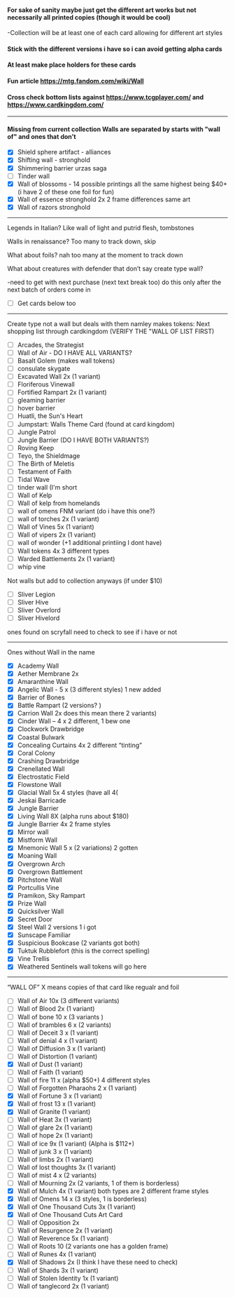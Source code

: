 #### For sake of sanity maybe just get the different art works but not necessarily all printed copies (though it would be cool)
-Collection will be at least one of each card allowing for different art styles
#### Stick with the different versions i have so i can avoid getting alpha cards 
#### At least make place holders for these cards
#### Fun article https://mtg.fandom.com/wiki/Wall
#### Cross check bottom lists against https://www.tcgplayer.com/ and https://www.cardkingdom.com/
------------------------------------------------------------------------------------
#### Missing from current collection Walls are separated by starts with "wall of" and ones that don’t
- [X] Shield sphere artifact - alliances
- [X] Shifting wall - stronghold
- [X] Shimmering barrier urzas saga
- [ ] Tinder wall
- [X] Wall of blossoms - 14 possible printings all the same highest being $40+ (i have 2 of these one foil for fun)
- [X] Wall of essence stronghold 2x 2 frame differences same art
- [X] Wall of razors stronghold
------------------------------------------------------------------------------------
Legends in Italian? Like wall of light and putrid flesh, tombstones

Walls in renaissance? Too many to track down, skip

What about foils? nah too many at the moment to track down

What about creatures with defender that don’t say create type wall?

-need to get with next purchase (next text break too) do this only after the next batch of orders come in

- [ ] Get cards below too

------------------------------------------------------------------------------------
Create type not a wall but deals with them namley makes tokens:
Next shopping list through cardkingdom (VERIFY THE "WALL OF LIST FIRST)

- [ ] Arcades, the Strategist
- [ ] Wall of Air - DO I HAVE ALL VARIANTS?
- [ ] Basalt Golem (makes wall tokens)
- [ ] consulate skygate
- [ ] Excavated Wall 2x (1 variant)
- [ ] Floriferous Vinewall
- [ ] Fortified Rampart 2x (1 variant)
- [ ] gleaming barrier
- [ ] hover barrier
- [ ] Huatli, the Sun's Heart
- [ ] Jumpstart: Walls Theme Card (found at card kingdom)
- [ ] Jungle Patrol
- [ ] Jungle Barrier (DO I HAVE BOTH VARIANTS?)
- [ ] Roving Keep
- [ ] Teyo, the Shieldmage
- [ ] The Birth of Meletis
- [ ] Testament of Faith
- [ ] Tidal Wave
- [ ] tinder wall (I'm short  
- [ ] Wall of Kelp
- [ ] Wall of kelp from homelands
- [ ] wall of omens FNM variant (do i have this one?)
- [ ] wall of torches 2x (1 variant)
- [ ] Wall of Vines 5x (1 variant)
- [ ] Wall of vipers 2x (1 variant)
- [ ] wall of wonder (+1 additional printiing I dont have)
- [ ] Wall tokens 4x 3 different types
- [ ] Warded Battlements 2x (1 variant)
- [ ] whip vine

Not walls but add to collection anyways (if under $10)
- [ ] Sliver Legion
- [ ] Sliver Hive
- [ ] Sliver Overlord
- [ ] Sliver Hivelord 

ones found on scryfall need to check to see if i have or not

------------------------------------------------------------------------------------
Ones without Wall in the name 
- [X] Academy Wall
- [X] Aether Membrane 2x
- [X] Amaranthine Wall
- [X] Angelic Wall - 5 x (3 different styles) 1 new added
- [X] Barrier of Bones
- [X] Battle Rampart (2 versions? )
- [X] Carrion Wall 2x does this mean there 2 variants)
- [X] Cinder Wall – 4 x 2 different, 1 bew one
- [X] Clockwork Drawbridge
- [X] Coastal Bulwark
- [X] Concealing Curtains 4x 2 different “tinting”
- [X] Coral Colony
- [X] Crashing Drawbridge
- [X] Crenellated Wall
- [X] Electrostatic Field
- [X] Flowstone Wall
- [X] Glacial Wall 5x 4 styles (have all 4(
- [X] Jeskai Barricade
- [X] Jungle Barrier
- [X] Living Wall 8X (alpha runs about $180)
- [X] Jungle Barrier 4x 2 frame styles
- [X] Mirror wall
- [X] Mistform Wall
- [X] Mnemonic Wall 5 x (2 variations) 2 gotten
- [X] Moaning Wall
- [X] Overgrown Arch
- [X] Overgrown Battlement
- [X] Pitchstone Wall
- [X] Portcullis Vine
- [x] Pramikon, Sky Rampart
- [X] Prize Wall
- [X] Quicksilver Wall
- [X] Secret Door
- [X] Steel Wall 2 versions 1 i got 
- [X] Sunscape Familiar
- [X] Suspicious Bookcase (2 variants got both)
- [X] Tuktuk Rubblefort (this is the correct spelling)
- [X] Vine Trellis
- [X] Weathered Sentinels
wall tokens will go here
------------------------------------------------------------------------------------

“WALL OF”
X means copies of that card like regualr and foil

- [ ] Wall of Air 10x (3 different variants)
- [ ] Wall of Blood 2x (1 variant)
- [ ] Wall of bone 10 x (3 variants )
- [ ] Wall of brambles 6 x (2 variants)
- [ ] Wall of Deceit 3 x (1 variant)
- [ ] Wall of denial 4 x (1 variant)
- [ ] Wall of Diffusion 3 x (1 variant)
- [ ] Wall of Distortion (1 variant)
- [X] Wall of Dust (1 variant)
- [ ] Wall of Faith (1 variant)
- [ ] Wall of fire 11 x (alpha $50+) 4 different styles
- [ ] Wall of Forgotten Pharaohs 2 x (1 variant)
- [X] Wall of Fortune 3 x (1 variant)
- [X] Wall of frost 13 x (1 variant)
- [X] Wall of Granite (1 variant)
- [ ] Wall of Heat 3x (1 variant)
- [ ] Wall of glare 2x (1 variant)
- [ ] Wall of hope 2x (1 variant)
- [ ] Wall of ice 9x (1 variant) (Alpha is $112+)
- [ ] Wall of junk 3 x (1 variant)
- [ ] Wall of limbs 2x (1 variant)
- [ ] Wall of lost thoughts 3x (1 variant)
- [ ] Wall of mist 4 x (2 variants)
- [ ] Wall of Mourning 2x (2 variants, 1 of them is borderless)
- [X] Wall of Mulch 4x (1 variant) both types are 2 different frame styles
- [X] Wall of Omens 14 x (3 styles, 1 is borderless)
- [X] Wall of One Thousand Cuts 3x (1 variant)
- [X] Wall of One Thousand Cuts Art Card
- [ ] Wall of Opposition 2x
- [ ] Wall of Resurgence 2x (1 variant)
- [ ] Wall of Reverence 5x (1 variant)
- [ ] Wall of Roots 10 (2 variants one has a golden frame)
- [ ] Wall of Runes 4x (1 variant)
- [X] Wall of Shadows 2x (I think I have these need to check)
- [ ] Wall of Shards 3x (1 variant)
- [ ] Wall of Stolen Identity 1x (1 variant)
- [ ] Wall of tanglecord 2x (1 variant)
